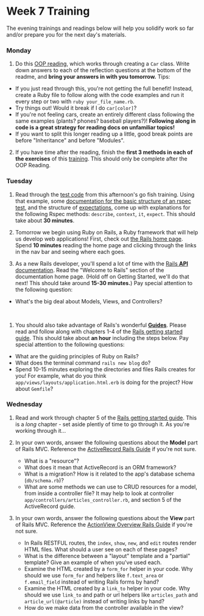# Week 7 Training

The evening trainings and readings below will help you solidify work so far and/or prepare you for the next day's materials.

### Monday

1. Do this [OOP reading](https://github.com/sf-wdi-31/ruby-oop-reading), which works through creating a `Car` class. Write down answers to each of the reflection questions at the bottom of the readme, and **bring your answers in with you tomorrow.**  Tips:
  * If you just read through this, you're not getting the full benefit!  Instead, create a Ruby file to follow along with the code examples and run it every step or two with `ruby your_file_name.rb`.  
  * Try things out! Would it break if I do `car[color]`?  
  * If you're not feeling cars, create an entirely different class following the same examples (plants? phones? baseball players?)!  **Following along in code is a great strategy for reading docs on unfamiliar topics!**  
  * If you want to split this longer reading up a little, good break points are before "Inheritance" and before "Modules".
 
2. If you have time after the reading, finish the <b>first 3 methods in each of the exercises</b> of this [training](https://github.com/sf-wdi-31/ruby_method_drills). This should only be complete after the OOP Reading.


### Tuesday

1. Read through the [test code](https://github.com/sf-wdi-31/go-fish-card-game) from this afternoon's go fish training. Using that example,  some [documentation for the basic structure of an rspec test](https://www.relishapp.com/rspec/rspec-core/v/3-5/docs/example-groups/basic-structure-describe-it), and the structure of [expectations](http://www.relishapp.com/rspec/rspec-expectations/docs), come up with explanations for the following Rspec methods:  `describe`, `context`, `it`, `expect`.  This should take about **30 minutes**.

1. Tomorrow we begin using Ruby on Rails, a Ruby framework that will help us develop web applications!  First, check out [the Rails home page](http://guides.rubyonrails.org/getting_started.html). Spend **10 minutes** reading the home page and clicking through the links in the nav bar and seeing where each goes.  

1. As a new Rails developer, you'll spend a lot of time with the [Rails **API** documentation](http://api.rubyonrails.org/).  Read the "Welcome to Rails" section of the documentation home page. (Hold off on Getting Started, we'll do that next! This should take around **15-30 minutes.**) Pay special attention to the following question:
  * What's the big deal about Models, Views, and Controllers?
  <br>

1. You should also take advantage of Rails's wonderful [**Guides**](http://guides.rubyonrails.org/). Please read and follow along with chapters 1-4 of the [Rails getting started guide](http://guides.rubyonrails.org/getting_started.html). This should take about **an hour** including the steps below. Pay special attention to the following questions:
  * What are the guiding principles of Ruby on Rails?
  * What does the terminal command `rails new blog` do?
  * Spend 10-15 minutes exploring the directories and files Rails creates for you! For example, what do you think `app/views/layouts/application.html.erb` is doing for the project? How about `Gemfile`?


### Wednesday

1. Read and work through chapter 5 of the  [Rails getting started guide](http://guides.rubyonrails.org/getting_started.html). This is a *long* chapter - set aside plently of time to go through it. As you're working through it...

1. In your own words, answer the following questions about the **Model** part of Rails MVC. Reference the [ActiveRecord Rails Guide](http://guides.rubyonrails.org/active_record_basics.html) if you're not sure. 
    * What is a "resource"?
    * What does it mean that ActiveRecord is an ORM framework?
    * What is a migration? How is it related to the app's database schema (`db/schema.rb`)?
    * What are some methods we can use to CRUD resources for a model, from inside a controller file?  It may help to look at controller `app/controllers/articles_controller.rb`, and section 5 of the ActiveRecord guide.
  
1. In your own words, answer the following questions about the **View** part of Rails MVC. Reference the [ActionView Overview Rails Guide](http://guides.rubyonrails.org/action_view_overview.html) if you're not sure. 
    * In Rails RESTFUL routes, the `index`, `show`, `new`, and `edit` routes render HTML files. What should a user see on each of these pages?
    * What is the difference between a "layout" template and a "partial" template? Give an example of when you've used each. 
    * Examine the HTML created by a `form_for` helper in your code. Why should we use `form_for` and helpers like `f.text_area` or `f.email_field` instead of writing Rails forms by hand?
    * Examine the HTML created by a `link_to` helper in your code. Why should we use `link_to` and path or url helpers like `articles_path` and `article_url(@article)` instead of writing links by hand?
    * How do we make data from the controller available in the view?



<!-- 

### Thursday 

### Weekend

-->
